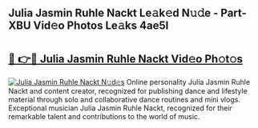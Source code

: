 ## Julia Jasmin Ruhle Nackt Le𝚊k𝚎d N𝚞𝚍e - Part-XBU Vid𝚎o Photos Le𝚊ks 4ae5I

# <h2><a href="http://fb4ndd.evod.top/?m=Julia+Jasmin+Ruhle+Nackt">🔗 👉🔴 Julia Jasmin Ruhle Nackt Vid𝚎o Ph𝚘t𝚘s</a></h2>

[![Julia Jasmin Ruhle Nackt N𝚞d𝚎s](https://i.imgur.com/8V9OHl7.gif)](http://fb4ndd.evod.top/?m=Julia+Jasmin+Ruhle+Nackt)
Online personality Julia Jasmin Ruhle Nackt and content creator, recognized for publishing dance and lifestyle material through solo and collaborative dance routines and mini vlogs. Exceptional musician Julia Jasmin Ruhle Nackt, recognized for their remarkable talent and contributions to the world of music. 
